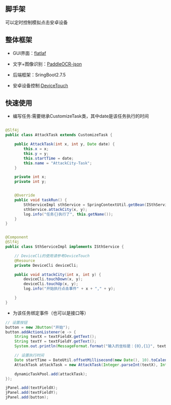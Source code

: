 ## 脚手架

可以定时控制模拟点击安卓设备

## 整体框架

- GUI界面：[flatlaf](https://github.com/JFormDesigner/FlatLaf)

- 文字+图像识别：[PaddleOCR-json](https://github.com/hiroi-sora/PaddleOCR-json)

- 后端框架：SringBoot2.7.5

- 安卓设备控制:[DeviceTouch](https://github.com/MyMonsterCat/DeviceTouch)

## 快速使用

- 编写任务:需要继承CustomizeTask类，其中date是该任务执行的时间

```java

@Slf4j
public class AttackTask extends CustomizeTask {

    public AttackTask(int x, int y, Date date) {
        this.x = x;
        this.y = y;
        this.startTime = date;
        this.name = "AttackCity-Task";
    }

    private int x;
    private int y;


    @Override
    public void taskRun() {
        SthServiceImpl sthService = SpringContextUtil.getBean(ISthService.class);
        sthService.attackCity(x, y);
        log.info("任务{}执行了", this.getName());
    }
}
```

```java

@Component
@Slf4j
public class SthServiceImpl implements ISthService {

    // DeviceCli的使用请参考DeviceTouch
    @Resource
    private DeviceCli deviceCli;

    public void attackCity(int x, int y) {
        deviceCli.touchDown(x, y);
        deviceCli.touchUp(x, y);
        log.info("开始执行点击事件" + x + "," + y);

    }
}
```

- 为该任务绑定事件（也可以是接口等）

```java
// 设置按钮
button = new JButton("开始");
button.addActionListener(e -> {
    String textX = textFieldX.getText();
    String textY = textFieldY.getText();
    System.out.println(MessageFormat.format("输入的坐标是：{0},{1}", textX, textY));

  	// 设置执行时间
    Date startTime = DateUtil.offsetMillisecond(new Date(), 10).toCalendar().getTime();
    AttackTask attackTask = new AttackTask(Integer.parseInt(textX), Integer.parseInt(textY), startTime);

    dynamicTaskPool.add(attackTask);
});

jPanel.add(textFieldX);
jPanel.add(textFieldY);
jPanel.add(button);
```
